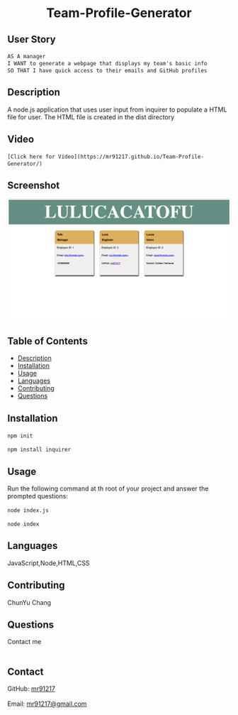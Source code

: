 
<h1 align="center">Team-Profile-Generator</h1>
 
## User Story
  
```
AS A manager
I WANT to generate a webpage that displays my team's basic info
SO THAT I have quick access to their emails and GitHub profiles
```

## Description
  A node.js application that uses user input from inquirer to populate a HTML file for user. The HTML file is created in the dist directory 
## Video
    [Click here for Video](https://mr91217.github.io/Team-Profile-Generator/)
## Screenshot
![Team-Profile-Generator](./src/ScreenShot-Team-Profile-Generator.png)
## Table of Contents
- [Description](#description)
- [Installation](#installation)
- [Usage](#usage)
- [Languages](#languages)
- [Contributing](#contributing)
- [Questions](#questions)
## Installation
  `npm init`
  
  `npm install inquirer`
## Usage
  Run the following command at th root of your project and answer the prompted questions:<br />

  `node index.js`

  `node index`
## Languages
  JavaScript,Node,HTML,CSS
## Contributing
  ChunYu Chang
## Questions
 Contact me<br />
<br />
## Contact
GitHub: [mr91217](https://github.com/mr91217)<br />
<br />
Email: mr91217@gmail.com<br />
<br />
   